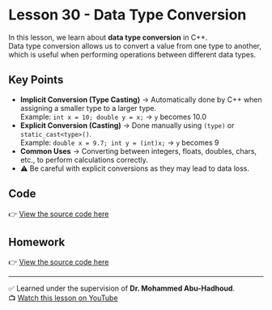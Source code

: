 # Lesson 30 - Data Type Conversion  

In this lesson, we learn about **data type conversion** in C++.  
Data type conversion allows us to convert a value from one type to another, which is useful when performing operations between different data types.

## Key Points
- **Implicit Conversion (Type Casting)** → Automatically done by C++ when assigning a smaller type to a larger type.  
  Example: `int x = 10; double y = x;` → `y` becomes 10.0
- **Explicit Conversion (Casting)** → Done manually using `(type)` or `static_cast<type>()`.  
  Example: `double x = 9.7; int y = (int)x;` → `y` becomes 9
- **Common Uses** → Converting between integers, floats, doubles, chars, etc., to perform calculations correctly.
- ⚠️ Be careful with explicit conversions as they may lead to data loss.

## Code
👉 [View the source code here](./Lesson_30_DataType_Conversion.cpp)  

## Homework
👉 [View the source code here](./Homework_Lesson_30.cpp)

---

✅ Learned under the supervision of **Dr. Mohammed Abu-Hadhoud**.  
📺 [Watch this lesson on YouTube](https://www.youtube.com/watch?v=2dF3f8yMZVQ&list=PL3X--QIIK-OFIRbOHbOXbcfSAvw198lUy&index=26&pp=iAQB)
